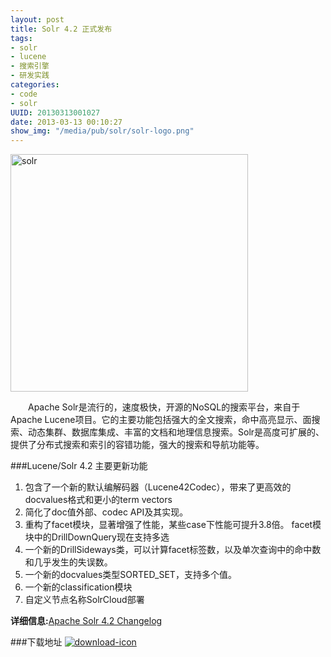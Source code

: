 ```yaml
--- 
layout: post
title: Solr 4.2 正式发布
tags: 
- solr
- lucene
- 搜索引擎
- 研发实践
categories:
- code
- solr
UUID: 20130313001027
date: 2013-03-13 00:10:27
show_img: "/media/pub/solr/solr-logo.png"
---
```


<a href="{{site.static_url}}/media/pub/solr/solr-logo.png" alt="python" target="_bank">
<img src="{{site.static_url}}/media/pub/solr/solr-logo.png" alt="solr" width="380px" class="img-center"/>
</a>

 　　Apache Solr是流行的，速度极快，开源的NoSQL的搜索平台，来自于Apache Lucene项目。它的主要功能包括强大的全文搜索，命中高亮显示、面搜索、动态集群、数据库集成、丰富的文档和地理信息搜索。Solr是高度可扩展的、 提供了分布式搜索和索引的容错功能，强大的搜索和导航功能等。

###Lucene/Solr 4.2 主要更新功能
<ol>
<li>包含了一个新的默认编解码器（Lucene42Codec），带来了更高效的docvalues格式和更小的term vectors</li>
<li>简化了doc值外部、codec API及其实现。</li>
<li>重构了facet模块，显著增强了性能，某些case下性能可提升3.8倍。
facet模块中的DrillDownQuery现在支持多选</li>
<li>一个新的DrillSideways类，可以计算facet标签数，以及单次查询中的命中数和几乎发生的失误数。</li>
<li>一个新的docvalues类型SORTED_SET，支持多个值。</li>
<li>一个新的classification模块</li>
<li>自定义节点名称SolrCloud部署</li>
</ol>

<strong>详细信息:</strong><a href="http://wiki.apache.org/lucene-java/ReleaseNote42#referrer=solr.pl" target="_bank" alt="solr-4.2 changes">Apache Solr 4.2 Changelog </a>

###下载地址
<a href="http://lucene.apache.org/solr/" target="_bank" alt="Solr4.2">
<img src="{{site.static_url}}/media/demi/img/download.gif" alt="download-icon" />
</a>



